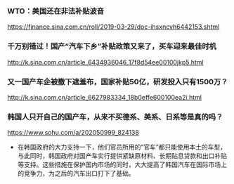 ### WTO：美国还在非法补贴波音
https://finance.sina.com.cn/roll/2019-03-29/doc-ihsxncvh6442153.shtml
### 千万别错过！国产“汽车下乡”补贴政策又来了，买车迎来最佳时机
http://k.sina.com.cn/article_6434936046_17f8d54ee00100jkp5.html
### 又一国产车企被撤下遮羞布，国家补贴50亿，研发投入只有1500万？
http://k.sina.com.cn/article_6627983334_18b0effe600100ea2i.html
### 韩国人只开自己的国产车，从来不买德系、美系、日系等是真的吗？
https://www.sohu.com/a/202050999_824138
- 在韩国政府的大力支持一下，他们官员所用的“官车”都只能使用本土的车型，与此同时，韩国政府对国产车实行提供紧缺原材料、长期贴息贷款和出口补贴等支持。这些措施在保护国内市场的同时，大大提高了韩国汽车在国际市场上的竞争力，为之后的汽车出口打下了基础。